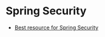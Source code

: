 # Spring Security

 - [Best resource for Spring Security](https://www.linkedin.com/pulse/how-does-spring-security-works-internally-ayush-jain/)
